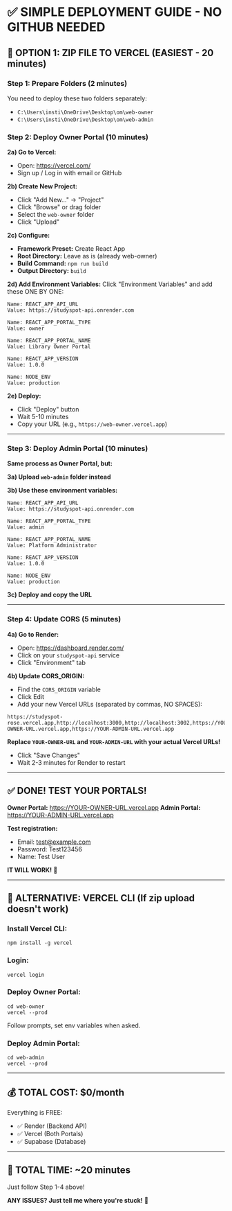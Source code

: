 # ✅ SIMPLE DEPLOYMENT GUIDE - NO GITHUB NEEDED

## 🎯 OPTION 1: ZIP FILE TO VERCEL (EASIEST - 20 minutes)

### Step 1: Prepare Folders (2 minutes)

You need to deploy these two folders separately:
- `C:\Users\insti\OneDrive\Desktop\om\web-owner`
- `C:\Users\insti\OneDrive\Desktop\om\web-admin`

### Step 2: Deploy Owner Portal (10 minutes)

**2a) Go to Vercel:**
- Open: https://vercel.com/
- Sign up / Log in with email or GitHub

**2b) Create New Project:**
- Click "Add New..." → "Project"
- Click "Browse" or drag folder
- Select the `web-owner` folder
- Click "Upload"

**2c) Configure:**
- **Framework Preset:** Create React App
- **Root Directory:** Leave as is (already web-owner)
- **Build Command:** `npm run build`
- **Output Directory:** `build`

**2d) Add Environment Variables:**
Click "Environment Variables" and add these ONE BY ONE:

```
Name: REACT_APP_API_URL
Value: https://studyspot-api.onrender.com

Name: REACT_APP_PORTAL_TYPE
Value: owner

Name: REACT_APP_PORTAL_NAME
Value: Library Owner Portal

Name: REACT_APP_VERSION
Value: 1.0.0

Name: NODE_ENV
Value: production
```

**2e) Deploy:**
- Click "Deploy" button
- Wait 5-10 minutes
- Copy your URL (e.g., `https://web-owner.vercel.app`)

---

### Step 3: Deploy Admin Portal (10 minutes)

**Same process as Owner Portal, but:**

**3a) Upload `web-admin` folder instead**

**3b) Use these environment variables:**

```
Name: REACT_APP_API_URL
Value: https://studyspot-api.onrender.com

Name: REACT_APP_PORTAL_TYPE
Value: admin

Name: REACT_APP_PORTAL_NAME
Value: Platform Administrator

Name: REACT_APP_VERSION
Value: 1.0.0

Name: NODE_ENV
Value: production
```

**3c) Deploy and copy the URL**

---

### Step 4: Update CORS (5 minutes)

**4a) Go to Render:**
- Open: https://dashboard.render.com/
- Click on your `studyspot-api` service
- Click "Environment" tab

**4b) Update CORS_ORIGIN:**
- Find the `CORS_ORIGIN` variable
- Click Edit
- Add your new Vercel URLs (separated by commas, NO SPACES):

```
https://studyspot-rose.vercel.app,http://localhost:3000,http://localhost:3002,https://YOUR-OWNER-URL.vercel.app,https://YOUR-ADMIN-URL.vercel.app
```

**Replace `YOUR-OWNER-URL` and `YOUR-ADMIN-URL` with your actual Vercel URLs!**

- Click "Save Changes"
- Wait 2-3 minutes for Render to restart

---

## ✅ DONE! TEST YOUR PORTALS!

**Owner Portal:** https://YOUR-OWNER-URL.vercel.app
**Admin Portal:** https://YOUR-ADMIN-URL.vercel.app

**Test registration:**
- Email: test@example.com
- Password: Test123456
- Name: Test User

**IT WILL WORK!** 🎉

---

## 🎯 ALTERNATIVE: VERCEL CLI (If zip upload doesn't work)

### Install Vercel CLI:
```
npm install -g vercel
```

### Login:
```
vercel login
```

### Deploy Owner Portal:
```
cd web-owner
vercel --prod
```
Follow prompts, set env variables when asked.

### Deploy Admin Portal:
```
cd web-admin
vercel --prod
```

---

## 💰 TOTAL COST: $0/month

Everything is FREE:
- ✅ Render (Backend API)
- ✅ Vercel (Both Portals)
- ✅ Supabase (Database)

---

## 🎯 TOTAL TIME: ~20 minutes

Just follow Step 1-4 above!

**ANY ISSUES? Just tell me where you're stuck!** 🚀


